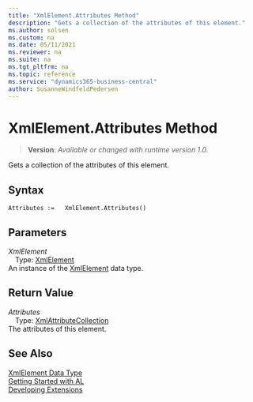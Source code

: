 ```yaml
---
title: "XmlElement.Attributes Method"
description: "Gets a collection of the attributes of this element."
ms.author: solsen
ms.custom: na
ms.date: 05/11/2021
ms.reviewer: na
ms.suite: na
ms.tgt_pltfrm: na
ms.topic: reference
ms.service: "dynamics365-business-central"
author: SusanneWindfeldPedersen
---
```

[//]: # (START>DO_NOT_EDIT)
[//]: # (IMPORTANT:Do not edit any of the content between here and the END>DO_NOT_EDIT.)
[//]: # (Any modifications should be made in the .xml files in the ModernDev repo.)
# XmlElement.Attributes Method
> **Version**: _Available or changed with runtime version 1.0._

Gets a collection of the attributes of this element.


## Syntax
```
Attributes :=   XmlElement.Attributes()
```

## Parameters
*XmlElement*  
&emsp;Type: [XmlElement](xmlelement-data-type.md)  
An instance of the [XmlElement](xmlelement-data-type.md) data type.

## Return Value
*Attributes*  
&emsp;Type: [XmlAttributeCollection](../xmlattributecollection/xmlattributecollection-data-type.md)  
The attributes of this element.


[//]: # (IMPORTANT: END>DO_NOT_EDIT)
## See Also
[XmlElement Data Type](xmlelement-data-type.md)  
[Getting Started with AL](../../devenv-get-started.md)  
[Developing Extensions](../../devenv-dev-overview.md)